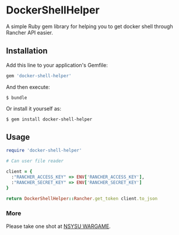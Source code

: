 # DockerShellHelper

A simple Ruby gem library for helping you to get docker shell through Rancher API easier.

## Installation

Add this line to your application's Gemfile:

```ruby
gem 'docker-shell-helper'
```

And then execute:

    $ bundle

Or install it yourself as:

    $ gem install docker-shell-helper

## Usage

```ruby
require 'docker-shell-helper'

# Can user file reader

client = {
  :"RANCHER_ACCESS_KEY" => ENV['RANCHER_ACCESS_KEY'],
  :"RANCHER_SECRET_KEY" => ENV['RANCHER_SECRET_KEY']
}

return DockerShellHelper::Rancher.get_token client.to_json
```

###  More

Please take one shot at [NSYSU WARGAME](https://wargame.cse.nsysu.edu.tw/).
